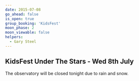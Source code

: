 ```yaml
---
date: 2015-07-08
go_ahead: false
is_open: true
group_booking: 'KidsFest'
moon_phase: 2
moon_viewable: false
helpers:
  - Gary Steel
---
```

KidsFest Under The Stars - Wed 8th July
---------------------------------------

The observatory will be closed tonight due to rain and snow.
